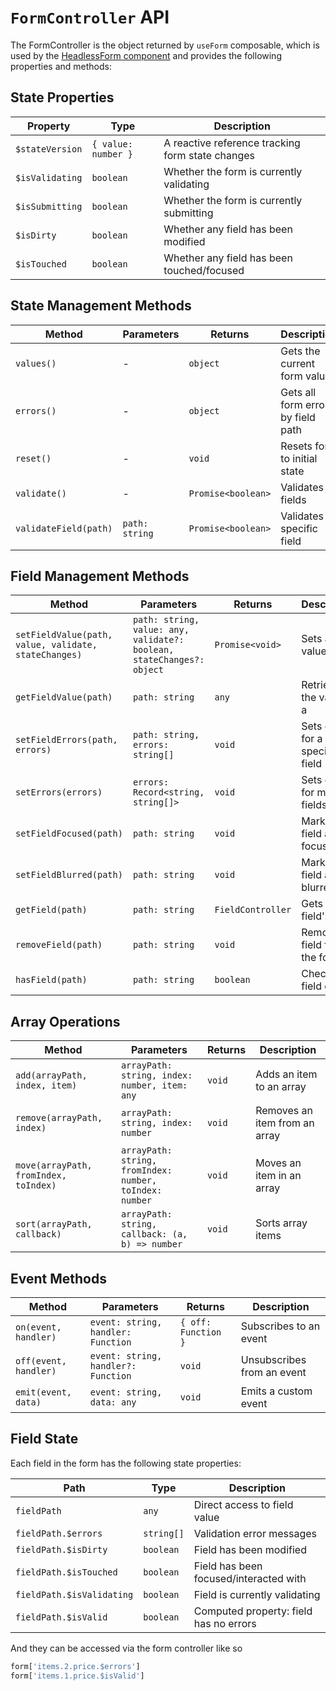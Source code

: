 # `FormController` API

<TabNav :items="[
{ label: 'Usage', link: '/base-components/enforma-form' },
{ label: 'API', link: '/base-components/enforma-form_api' },
{ label: 'FormController API', link: '/base-components/enforma-form-controller_api' },
]" />

The FormController is the object returned by `useForm` composable, which is used by the [HeadlessForm component](/headless/form.md) and provides the following properties and methods:

## State Properties

| Property | Type | Description |
|----------|------|-------------|
| `$stateVersion` | `{ value: number }` | A reactive reference tracking form state changes |
| `$isValidating` | `boolean` | Whether the form is currently validating |
| `$isSubmitting` | `boolean` | Whether the form is currently submitting |
| `$isDirty` | `boolean` | Whether any field has been modified |
| `$isTouched` | `boolean` | Whether any field has been touched/focused |

## State Management Methods

| Method | Parameters | Returns | Description |
|--------|------------|---------|-------------|
| `values()` | - | `object` | Gets the current form values |
| `errors()` | - | `object` | Gets all form errors by field path |
| `reset()` | - | `void` | Resets form to initial state |
| `validate()` | - | `Promise<boolean>` | Validates all fields |
| `validateField(path)` | `path: string` | `Promise<boolean>` | Validates a specific field |

## Field Management Methods

| Method                                               | Parameters | Returns           | Description                          |
|------------------------------------------------------|------------|-------------------|--------------------------------------|
| `setFieldValue(path, value, validate, stateChanges)` | `path: string, value: any, validate?: boolean, stateChanges?: object` | `Promise<void>`   | Sets a field value                   |
| `getFieldValue(path)` | `path: string` | `any`             | Retrieves the value of a |
| `setFieldErrors(path, errors)`                       | `path: string, errors: string[]` | `void`            | Sets errors for a specific field     |
| `setErrors(errors)`                                  | `errors: Record<string, string[]>` | `void`            | Sets errors for multiple fields      |
| `setFieldFocused(path)`                              | `path: string` | `void`            | Marks a field as focused             |
| `setFieldBlurred(path)`                              | `path: string` | `void`            | Marks a field as blurred             |
| `getField(path)`                                     | `path: string` | `FieldController` | Gets a field's state                 |
| `removeField(path)`                                  | `path: string` | `void`            | Removes a field from the form        |
| `hasField(path)`                                     | `path: string` | `boolean`         | Checks if a field exists             |

## Array Operations

| Method | Parameters | Returns | Description |
|--------|------------|---------|-------------|
| `add(arrayPath, index, item)` | `arrayPath: string, index: number, item: any` | `void` | Adds an item to an array |
| `remove(arrayPath, index)` | `arrayPath: string, index: number` | `void` | Removes an item from an array |
| `move(arrayPath, fromIndex, toIndex)` | `arrayPath: string, fromIndex: number, toIndex: number` | `void` | Moves an item in an array |
| `sort(arrayPath, callback)` | `arrayPath: string, callback: (a, b) => number` | `void` | Sorts array items |

## Event Methods

| Method | Parameters | Returns | Description |
|--------|------------|---------|-------------|
| `on(event, handler)` | `event: string, handler: Function` | `{ off: Function }` | Subscribes to an event |
| `off(event, handler)` | `event: string, handler?: Function` | `void` | Unsubscribes from an event |
| `emit(event, data)` | `event: string, data: any` | `void` | Emits a custom event |

## Field State

Each field in the form has the following state properties:

| Path | Type | Description |
|------|------|-------------|
| `fieldPath` | `any` | Direct access to field value |
| `fieldPath.$errors` | `string[]` | Validation error messages |
| `fieldPath.$isDirty` | `boolean` | Field has been modified |
| `fieldPath.$isTouched` | `boolean` | Field has been focused/interacted with |
| `fieldPath.$isValidating` | `boolean` | Field is currently validating |
| `fieldPath.$isValid` | `boolean` | Computed property: field has no errors |

And they can be accessed via the form controller like so

```js
form['items.2.price.$errors']
form['items.1.price.$isValid']
```